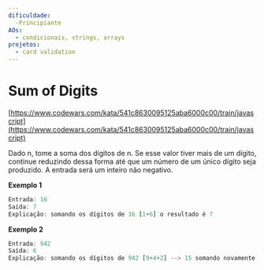 ```yaml
---
dificuldade:
  -Principiante
AOs:
  - condicionais, strings, arrays
projetos:
  - card validation
---
```


# Sum of Digits

[https://www.codewars.com/kata/541c8630095125aba6000c00/train/javascript](https://www.codewars.com/kata/541c8630095125aba6000c00/train/javascript)

Dado n, tome a soma dos dígitos de n. Se esse valor tiver mais de um dígito, continue reduzindo dessa forma até que um número de um único dígito seja produzido. A entrada será um inteiro não negativo.

__Exemplo 1__

``` js
Entrada: 16
Saída: 7
Explicação: somando os dígitos de 16 [1+6] o resultado é 7
```

__Exemplo 2__

``` js
Entrada: 942
Saída: 6
Explicação: somando os dígitos de 942 [9+4+2] --> 15 somando novamente [1+5] o resultado é 6
```